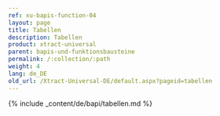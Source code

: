 ```yaml
---
ref: xu-bapis-function-04
layout: page
title: Tabellen
description: Tabellen
product: xtract-universal
parent: bapis-und-funktionsbausteine
permalink: /:collection/:path
weight: 4
lang: de_DE
old_url: /Xtract-Universal-DE/default.aspx?pageid=tabellen
---
```

{% include _content/de/bapi/tabellen.md %}
